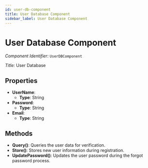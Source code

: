 ```yaml
---
id: user-db-component
title: User Database Component
sidebar_label: User Database Component
---
```


# User Database Component

*Component Identifier:* `UserDBComponent`

*Title:* User Database

## Properties
- **UserName**:
  - **Type**: String
- **Password**:
  - **Type**: String
- **Email**:
  - **Type**: String

## Methods
- **Query()**: Queries the user data for verification.
- **Store()**: Stores new user information during registration.
- **UpdatePassword()**: Updates the user password during the forgot password process.

